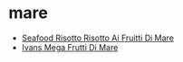 # mare

 * [Seafood Risotto Risotto Ai Fruitti Di Mare](index/s/seafood-risotto-risotto-ai-fruitti-di-mare-51112620.json)
 * [Ivans Mega Frutti Di Mare](index/i/ivans-mega-frutti-di-mare.json)
